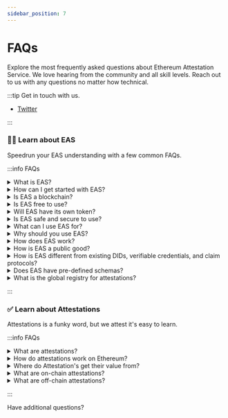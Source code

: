 ```yaml
---
sidebar_position: 7
---
```


# FAQs
Explore the most frequently asked questions about Ethereum Attestation Service. We love hearing from the community and all skill levels. Reach out to us with any questions no matter how technical. 

:::tip Get in touch with us.
- [Twitter](https://twitter.com/eas_eth)

:::

### 🧑‍💻 Learn about EAS
Speedrun your EAS understanding with a few common FAQs.

:::info  FAQs
<details>
<summary> What is EAS?</summary>
Ethereum Attestation Service (EAS) is a decentralized, open-source platform for creating and verifying attestations on Ethereum. Attestations are digital records that can be used to prove the authenticity of information. EAS enables anyone to create custom attestation schemas, which define the structure and rules for creating attestations and make attestations with them.

</details>

<details>
<summary>How can I get started with EAS?</summary>
To get started with EAS, you will need an Ethereum wallet and some Ether (ETH) to pay for gas fees. You can then visit the EAS website or SDK and follow the instructions for creating an attestation schema and making an attestation. You can also find more information and documentation on the EAS website, including tutorials and examples of how to use the protocol. 
</details>

<details>
<summary>Is EAS a blockchain?</summary>
No, EAS is not a blockchain. It is a decentralized platform that uses Ethereum to store and verify attestations. Ethereum is a blockchain that enables the creation of smart contracts and decentralized applications and EAS uses it.
</details>

<details>
<summary>Is EAS free to use?</summary>
EAS is a decentralized, open-source platform that is free to use for anyone in the Ethereum community. However, using EAS does require paying gas fees to interact with the Ethereum blockchain, which can vary based on network demand and other factors.
</details>

<details>
<summary>Will EAS have its own token?</summary>
No. EAS has no plans to release its own token. Our token is ETH. To use EAS you need ETH.
</details>

<details>
<summary>Is EAS safe and secure to use?</summary>
EAS is built on the Ethereum blockchain, which is a secure and decentralized platform. All attestations created using EAS can be stored on the Ethereum blockchain and are secured using cryptography and smart contracts. This makes it difficult for anyone to alter or forge attestations, ensuring the integrity and authenticity of the information they contain.
</details>


<details>
<summary>What can I use EAS for?</summary>
EAS includes a built-in attestation service and a registry of attestation schemas, enabling anyone to create and use attestations for a wide range of applications. Whether you need to prove your identity, credentials, or other information, EAS allows you to do so in a flexible and trustless manner.

- **Create and register attestation schemas**: If you have a specific use case that requires attestations, you can create and register an attestation schema on EAS. This will enable you and others to use that schema to make attestations about your use case.
- **Make attestations**: If you have an attested claim that you want to make, you can use EAS to create and store that attestation on the Ethereum blockchain. This will enable you to securely and transparently prove the authenticity of your claim, and will also provide a tamper-proof and immutable record of that claim.
- **Verify attestations**: If you have received an attestation and want to verify its authenticity, you can use EAS to verify that attestation. This will enable you to ensure that the attestation is genuine, and will also allow you to access any additional information or data that may be included in the attestation.
- **Build applications**: If you are a developer, you can use EAS to build applications and solutions that make use of attestations. This will enable you to create powerful and innovative applications that leverage the security and transparency of the Ethereum blockchain, and that can be tailored to fit the needs of your users and customers.

</details>

<details>
<summary>Why should you use EAS?</summary>
There are many reasons to use EAS, depending on your needs and goals. Here are a few key benefits of using EAS:

- **Decentralized**: EAS is a decentralized platform, meaning that it is not owned or controlled by any one person or organization. This means that EAS is not subject to the risks and vulnerabilities of centralized systems, and that it is supported by the global Ethereum community.

- **Open-source**: EAS is an open-source platform, meaning that the source code is freely available and can be reviewed and improved by anyone. This means that EAS is transparent and accountable, and that it benefits from the contributions and insights of a global community of developers and users.

- **Interoperable**: EAS is interoperable with other decentralized protocols and solutions, meaning that it can work seamlessly with other protocols and solutions to create more powerful and flexible solutions. This means that EAS can be used as a foundation for building more complex and specialized applications and solutions.

- **Composable**: EAS is composable, meaning that attestations can be added and combined like lego blocks to create more complex and specialized solutions. This means that EAS allows for the creation of new and innovative solutions that can be tailored to fit the needs of different users and communities.

</details>


<details>
<summary>How does EAS work?</summary>
EAS is runs on the Ethereum blockchain. It is built on two simple smart contracts: one for registering attestation schemas, and another for creating and verifying attestations.

To use EAS, you will need to have an Ethereum wallet and some ETH to pay for gas fees. You can then create and register attestation schemas, create attestations, and verify attestations using the EAS platform.

To create and register an attestation schema, you will need to provide a schema that defines the data that the attestation will include. Once the schema is registered, it can be used to create and verify attestations.

To create an attestation, you will need to provide the data that the attestation will include, as well as the schema that the attestation will follow. The attestation will be cryptographically signed and added to the Ethereum blockchain, where it can be securely stored and verified. Attestations can also be stored off-chain.

To verify an attestation, you can use the EAS platform to retrieve the attestation from the Ethereum blockchain and verify its authenticity and integrity. This can be done by checking the cryptographic signature and verifying that the attestation follows the rules and constraints defined in the schema.

</details>

<details>
<summary>How is EAS a public good?</summary>
EAS is not owned by a centralized business or team. It is an open-source project built on Ethereum for the Ethereum community to help the Ethereum ecosystem grow. Anyone can use it for their own use cases and contribute to the growth and adoption of EAS.
</details>


 <details>
 <summary>How is EAS different from existing DIDs, verifiable credentials, and claim protocols?</summary>
EAS is permissionless and composable, and does not presuppose anything. 
Existing DIDs, verifiable credentials, and claim protocols are attestations built for specific use cases and communities. EAS serves as the base registry for these attestation providers to help make the ecosystem more composable and interoperable.

- EAS does not define which schemas are best for a specific use case.
- EAS is completely open-source and not controlled by centralized teams.
- EAS is a base layer that can be used to build and integrate DIDs, credentials, claims, proofs, and more.
- EAS is an agreed upon format and standard for attesting about anything.
- EAS is tokenless.

</details>


<details>
<summary>Does EAS have pre-defined schemas?</summary>
No. EAS does not presuppose any schema for the use case. This allows more freedom from the community to create the RIGHT schemas for the RIGHT users over time.

</details>

<details>
<summary>What is the global registry for attestations?</summary>
The global registry for attestations is a decentralized database where anyone can register and share unique attestation schemas. This registry enables interoperability and composability between different attestation protocols and solutions, allowing the attestation layer to grow and evolve over time.
</details>

:::


### ✅ Learn about Attestations
Attestations is a funky word, but we attest it's easy to learn.

:::info FAQs

<details><summary>What are attestations?</summary>

Attestations are digital records that verify the authenticity of information. They can be used in a wide range of applications, such as verifying a person's identity or credentials.

For example, if you need to prove that you have a certain degree or certification, you can use an attestation to provide evidence of this. This can be useful in a variety of situations, such as applying for a job or trying to access certain services.

Attestations are useful because they provide a way to verify the authenticity of information in a trustless manner. This means that you don't need to rely on a centralized authority to verify the information, which can be useful in situations where it's difficult or impossible to do so.

Tip! Remember that the value of an attestation comes from the person making the attestation or verifying it. An attestation for your credit score that comes from your friend is not going to hold much weight. However, an attestation from a credit bureau will. 

</details>

<details><summary>How do attestations work on Ethereum?</summary>

Attestations on Ethereum are created and verified using smart contracts. These contracts define the rules for creating and verifying attestations, such as the data that must be included and the conditions that must be met for an attestation to be valid.

To create an attestation on Ethereum, users must first create a schema that defines the structure and rules for the attestation. Once the schema is created, users can then create an attestation by providing the required data and signing the attestation with their Ethereum wallet.

To verify an attestation, users can check the attestation against the schema and verify that the attestation data is valid and has been signed by a trusted source.

</details>

<details><summary>Where do Attestation's get their value from?</summary>

One potential limitation to using attestations is that they rely on the integrity and trustworthiness of the Attestor, who is responsible for creating and signing the attestation. If an Attestor is not trustworthy, their attestations may not be reliable.

Additionally, the value of an attestation depends on the context in which it is used. For example, an attestation that is reliable in one context may not be as reliable in another context. It is important to carefully consider the specific use case and the reliability of the Attestor when using attestations.

</details>



<details><summary>What are on-chain attestations?</summary>

An on-chain attestation is an attestation that is published on the blockchain for the world to see. Because of this its timestamp can be guaranteed and any smart contract on the blockchain can easily reference and verify the attestation. Use cases: Oracles, reputation, KYC validation for DeFi with securities, supply chain, etc.

Almost anything that can be done on-chain can be done off-chain, but you can't retain privacy well onchain.

</details>

<details><summary>What are off-chain attestations?</summary>

An off-chain attestation is an attestation that is not stored in the blockchain. An off-chain attestation can be public or private. Off-chain attestations carry the entire attestation data and digital signature required to verify and validate the authenticity of itself. Off-chain uses: Ticketing, Drivers license, Passport, Vote, Tweets (messages)

</details>

:::


Have additional questions?
